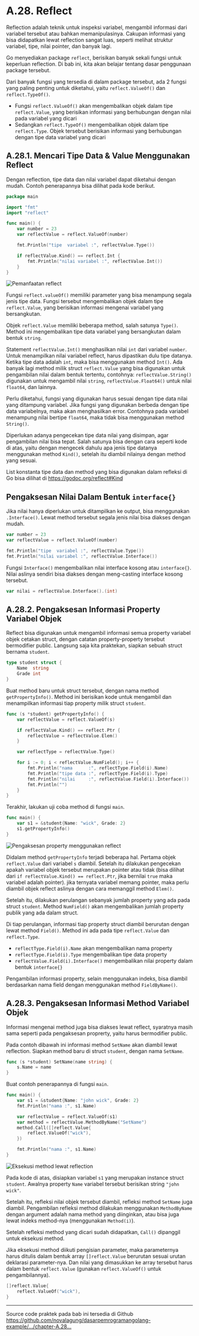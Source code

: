 # A.28. Reflect

Reflection adalah teknik untuk inspeksi variabel, mengambil informasi dari variabel tersebut atau bahkan memanipulasinya. Cakupan informasi yang bisa didapatkan lewat reflection sangat luas, seperti melihat struktur variabel, tipe, nilai pointer, dan banyak lagi.

Go menyediakan package `reflect`, berisikan banyak sekali fungsi untuk keperluan reflection. Di bab ini, kita akan belajar tentang dasar penggunaan package tersebut.

Dari banyak fungsi yang tersedia di dalam package tersebut, ada 2 fungsi yang paling penting untuk diketahui, yaitu `reflect.ValueOf()` dan `reflect.TypeOf()`.

 - Fungsi `reflect.ValueOf()` akan mengembalikan objek dalam tipe `reflect.Value`, yang berisikan informasi yang berhubungan dengan nilai pada variabel yang dicari
 - Sedangkan `reflect.TypeOf()` mengembalikan objek dalam tipe `reflect.Type`. Objek tersebut berisikan informasi yang berhubungan dengan tipe data variabel yang dicari

## A.28.1. Mencari Tipe Data & Value Menggunakan Reflect

Dengan reflection, tipe data dan nilai variabel dapat diketahui dengan mudah. Contoh penerapannya bisa dilihat pada kode berikut.

```go
package main

import "fmt"
import "reflect"

func main() {
    var number = 23
    var reflectValue = reflect.ValueOf(number)

    fmt.Println("tipe  variabel :", reflectValue.Type())

    if reflectValue.Kind() == reflect.Int {
        fmt.Println("nilai variabel :", reflectValue.Int())
    }
}
```

![Pemanfaatan reflect](images/A.28_0_reflect.png)

Fungsi `reflect.valueOf()` memiliki parameter yang bisa menampung segala jenis tipe data. Fungsi tersebut mengembalikan objek dalam tipe `reflect.Value`, yang berisikan informasi mengenai variabel yang bersangkutan.

Objek `reflect.Value` memiliki beberapa method, salah satunya `Type()`. Method ini mengembalikan tipe data variabel yang bersangkutan dalam bentuk `string`.

Statement `reflectValue.Int()` menghasilkan nilai `int` dari variabel `number`. Untuk menampilkan nilai variabel reflect, harus dipastikan dulu tipe datanya. Ketika tipe data adalah `int`, maka bisa menggunakan method `Int()`. Ada banyak lagi method milik struct `reflect.Value` yang bisa digunakan untuk pengambilan nilai dalam bentuk tertentu, contohnya: `reflectValue.String()` digunakan untuk mengambil nilai `string`, `reflectValue.Float64()` untuk nilai `float64`, dan lainnya.

Perlu diketahui, fungsi yang digunakan harus sesuai dengan tipe data nilai yang ditampung variabel. Jika fungsi yang digunakan berbeda dengan tipe data variabelnya, maka akan menghasilkan error. Contohnya pada variabel menampung nilai bertipe `float64`, maka tidak bisa menggunakan method `String()`.

Diperlukan adanya pengecekan tipe data nilai yang disimpan, agar pengambilan nilai bisa tepat. Salah satunya bisa dengan cara seperti kode di atas, yaitu dengan mengecek dahulu apa jenis tipe datanya menggunakan method `Kind()`, setelah itu diambil nilainya dengan method yang sesuai.

List konstanta tipe data dan method yang bisa digunakan dalam refleksi di Go bisa dilihat di https://godoc.org/reflect#Kind

## Pengaksesan Nilai Dalam Bentuk `interface{}`

Jika nilai hanya diperlukan untuk ditampilkan ke output, bisa menggunakan `.Interface()`. Lewat method tersebut segala jenis nilai bisa diakses dengan mudah.

```go
var number = 23
var reflectValue = reflect.ValueOf(number)

fmt.Println("tipe  variabel :", reflectValue.Type())
fmt.Println("nilai variabel :", reflectValue.Interface())
```

Fungsi `Interface()` mengembalikan nilai interface kosong atau `interface{}`. Nilai aslinya sendiri bisa diakses dengan meng-casting interface kosong tersebut.

```go
var nilai = reflectValue.Interface().(int)
```

## A.28.2. Pengaksesan Informasi Property Variabel Objek

Reflect bisa digunakan untuk mengambil informasi semua property variabel objek cetakan struct, dengan catatan property-property tersebut bermodifier public. Langsung saja kita praktekan, siapkan sebuah struct bernama `student`.

```go
type student struct {
    Name  string
    Grade int
}
```

Buat method baru untuk struct tersebut, dengan nama method `getPropertyInfo()`. Method ini berisikan kode untuk mengambil dan menampilkan informasi tiap property milik struct `student`.

```go
func (s *student) getPropertyInfo() {
    var reflectValue = reflect.ValueOf(s)

    if reflectValue.Kind() == reflect.Ptr {
        reflectValue = reflectValue.Elem()
    }

    var reflectType = reflectValue.Type()

    for i := 0; i < reflectValue.NumField(); i++ {
        fmt.Println("nama      :", reflectType.Field(i).Name)
        fmt.Println("tipe data :", reflectType.Field(i).Type)
        fmt.Println("nilai     :", reflectValue.Field(i).Interface())
        fmt.Println("")
    }
}
```

Terakhir, lakukan uji coba method di fungsi `main`.

```go
func main() {
    var s1 = &student{Name: "wick", Grade: 2}
    s1.getPropertyInfo()
}
```

![Pengaksesan property menggunakan reflect](images/A.28_1_accessing_properties.png)

Didalam method `getPropertyInfo` terjadi beberapa hal. Pertama objek `reflect.Value` dari variabel `s` diambil. Setelah itu dilakukan pengecekan apakah variabel objek tersebut merupakan pointer atau tidak (bisa dilihat dari `if reflectValue.Kind() == reflect.Ptr`, jika bernilai `true` maka variabel adalah pointer). jika ternyata variabel memang pointer, maka perlu diambil objek reflect aslinya dengan cara memanggil method `Elem()`.

Setelah itu, dilakukan perulangan sebanyak jumlah property yang ada pada struct `student`. Method `NumField()` akan mengembalikan jumlah property publik yang ada dalam struct.

Di tiap perulangan, informasi tiap property struct diambil berurutan dengan lewat method `Field()`. Method ini ada pada tipe `reflect.Value` dan `reflect.Type`.

 - `reflectType.Field(i).Name` akan mengembalikan nama property
 - `reflectType.Field(i).Type` mengembalikan tipe data property
 - `reflectValue.Field(i).Interface()` mengembalikan nilai property dalam bentuk `interface{}`

Pengambilan informasi property, selain menggunakan indeks, bisa diambil berdasarkan nama field dengan menggunakan method `FieldByName()`.

## A.28.3. Pengaksesan Informasi Method Variabel Objek

Informasi mengenai method juga bisa diakses lewat reflect, syaratnya masih sama seperti pada pengaksesan proprerty, yaitu harus bermodifier public.

Pada contoh dibawah ini informasi method `SetName` akan diambil lewat reflection. Siapkan method baru di struct `student`, dengan nama `SetName`.

```go
func (s *student) SetName(name string) {
    s.Name = name
}
```

Buat contoh penerapannya di fungsi `main`.

```go
func main() {
    var s1 = &student{Name: "john wick", Grade: 2}
    fmt.Println("nama :", s1.Name)

    var reflectValue = reflect.ValueOf(s1)
    var method = reflectValue.MethodByName("SetName")
    method.Call([]reflect.Value{
        reflect.ValueOf("wick"),
    })

    fmt.Println("nama :", s1.Name)
}
```

![Eksekusi method lewat reflection](images/A.28_2_accessing_method_information.png)

Pada kode di atas, disiapkan variabel `s1` yang merupakan instance struct `student`. Awalnya property `Name` variabel tersebut berisikan string `"john wick"`.

Setelah itu, refleksi nilai objek tersebut diambil, refleksi method `SetName` juga diambil. Pengambilan refleksi method dilakukan menggunakan `MethodByName` dengan argument adalah nama method yang diinginkan, atau bisa juga lewat indeks method-nya (menggunakan `Method(i)`).

Setelah refleksi method yang dicari sudah didapatkan, `Call()` dipanggil untuk eksekusi method.

Jika eksekusi method diikuti pengisian parameter, maka parameternya harus ditulis dalam bentuk array `[]reflect.Value` berurutan sesuai urutan deklarasi parameter-nya. Dan nilai yang dimasukkan ke array tersebut harus dalam bentuk `reflect.Value` (gunakan `reflect.ValueOf()` untuk pengambilannya).

```go
[]reflect.Value{
    reflect.ValueOf("wick"),
}
```

---

<div class="source-code-link">
    <div class="source-code-link-message">Source code praktek pada bab ini tersedia di Github</div>
    <a href="https://github.com/novalagung/dasarpemrogramangolang-example/tree/master/chapter-A.28-reflect">https://github.com/novalagung/dasarpemrogramangolang-example/.../chapter-A.28...</a>
</div>
